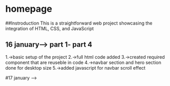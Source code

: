 # homepage

##Instroduction
This is a straightforward web project showcasing the integration of HTML, CSS, and JavaScript

## 16 january--> part 1- part 4
 1.->basic setup of the project
 2.->full html code added 
 3.->created required component that are reuseble in code
 4.->navbar section and hero section done for desktop size
 5.->added javascript for navbar scroll effect

#17 january -->  
